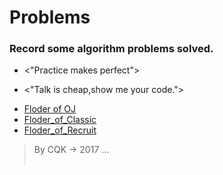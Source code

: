 # Problems

### Record some algorithm problems solved. 

* <"Practice makes perfect">

* <"Talk is cheap,show me your code.">

- [Floder of OJ](Algorithm_Problems/Floder_of_OJ)
- [Floder_of_Classic](Algorithm_Problems/Floder_of_classic)
- [Floder_of_Recruit](Algorithm_Problems/Floder_of_recruit)

                                                                  
>By CQK -> 2017 ...<br>  
                                                           
